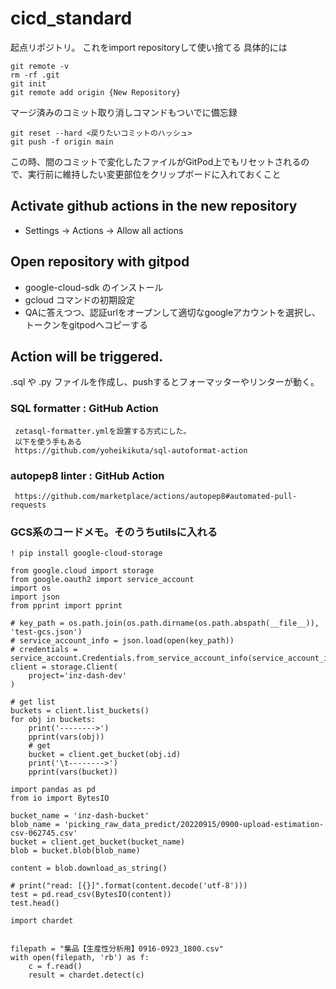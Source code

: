 # cicd_standard
起点リポジトリ。 これをimport repositoryして使い捨てる
具体的には
```
git remote -v
rm -rf .git
git init
git remote add origin {New Repository}
```
マージ済みのコミット取り消しコマンドもついでに備忘録  
```
git reset --hard <戻りたいコミットのハッシュ>
git push -f origin main
```  
この時、間のコミットで変化したファイルがGitPod上でもリセットされるので、実行前に維持したい変更部位をクリップボードに入れておくこと

## Activate github actions in the new repository
- Settings -> Actions -> Allow all actions

## Open repository with gitpod
- google-cloud-sdk のインストール
- gcloud コマンドの初期設定
- QAに答えつつ、認証urlをオープンして適切なgoogleアカウントを選択し、トークンをgitpodへコピーする

## Action will be triggered.
.sql や .py ファイルを作成し、pushするとフォーマッターやリンターが動く。

### SQL formatter : GitHub Action
     zetasql-formatter.ymlを設置する方式にした。
     以下を使う手もある
     https://github.com/yoheikikuta/sql-autoformat-action
     
### autopep8 linter : GitHub Action
     https://github.com/marketplace/actions/autopep8#automated-pull-requests


### GCS系のコードメモ。そのうちutilsに入れる
```
! pip install google-cloud-storage

from google.cloud import storage
from google.oauth2 import service_account
import os
import json
from pprint import pprint

# key_path = os.path.join(os.path.dirname(os.path.abspath(__file__)), 'test-gcs.json')
# service_account_info = json.load(open(key_path))
# credentials = service_account.Credentials.from_service_account_info(service_account_info)
client = storage.Client(
    project='inz-dash-dev'
)

# get list
buckets = client.list_buckets()
for obj in buckets:
    print('-------->')
    pprint(vars(obj))
    # get
    bucket = client.get_bucket(obj.id)
    print('\t-------->')
    pprint(vars(bucket))

import pandas as pd
from io import BytesIO

bucket_name = 'inz-dash-bucket'
blob_name = 'picking_raw_data_predict/20220915/0900-upload-estimation-csv-062745.csv'
bucket = client.get_bucket(bucket_name)
blob = bucket.blob(blob_name)

content = blob.download_as_string()

# print("read: [{}]".format(content.decode('utf-8')))
test = pd.read_csv(BytesIO(content))
test.head()

import chardet


filepath = "集品【生産性分析用】0916-0923_1800.csv"
with open(filepath, 'rb') as f:
    c = f.read()
    result = chardet.detect(c)
```
